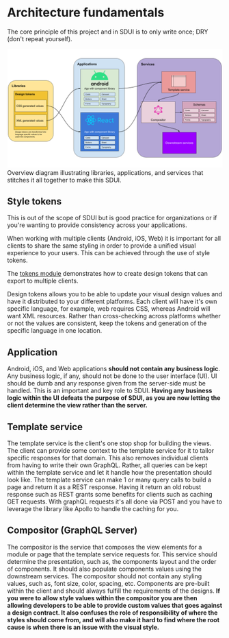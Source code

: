 # Architecture fundamentals

The core principle of this project and in SDUI is to only write once; DRY (don't repeat yourself).

![Architecture overview](images/architecture-overview.png)
Overview diagram illustrating libraries, applications, and services that stitches it all together to make this SDUI.

## Style tokens

This is out of the scope of SDUI but is good practice for organizations or if you're wanting to provide consistency across your applications.

When working with multiple clients (Android, iOS, Web) it is important for all clients to share the same styling in order to provide a unified visual experience to your users. This can be achieved through the use of style tokens.

The [tokens module](../tokens) demonstrates how to create design tokens that can export to multiple clients.

Design tokens allows you to be able to update your visual design values and have it distributed to your different platforms. Each client will have it's own specific language, for example, web requires CSS, whereas Android will want XML resources. Rather than cross-checking across platforms whether or not the values are consistent, keep the tokens and generation of the specific language in one location.

## Application

Android, iOS, and Web applications **should not contain any business logic**. Any business logic, if any, should not be done to the user interface (UI). UI should be dumb and any response given from the server-side must be handled. This is an important and key role to SDUI. **Having any business logic within the UI defeats the purpose of SDUI, as you are now letting the client determine the view rather than the server.**

## Template service

The template service is the client's one stop shop for building the views. The client can provide some context to the template service for it to tailor specific responses for that domain. This also removes individual clients from having to write their own GraphQL. Rather, all queries can be kept within the template service and let it handle how the presentation should look like. The template service can make 1 or many query calls to build a page and return it as a REST response. Having it return an old robust response such as REST grants some benefits for clients such as caching GET requests. With graphQL requests it's all done via POST and you have to leverage the library like Apollo to handle the caching for you.

## Compositor (GraphQL Server)

The compositor is the service that composes the view elements for a module or page that the template service requests for. This service should determine the presentation, such as, the components layout and the order of components. It should also populate components values using the downstream services. The compositor should not contain any styling values, such as, font size, color, spacing, etc. Components are pre-built within the client and should always fulfill the requirements of the designs. **If you were to allow style values within the compositor you are then allowing developers to be able to provide custom values that goes against a design contract. It also confuses the role of responsibility of where the styles should come from, and will also make it hard to find where the root cause is when there is an issue with the visual style.**